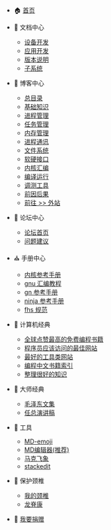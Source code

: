 
- :house: [首页](/)
- :bookmark_tabs: 文档中心
  - [设备开发](http://open.weharmonyos.com/#/docs-OpenHarmony-4.0-Release/zh-cn/device-dev/Readme-CN.md)
  - [应用开发](http://open.weharmonyos.com/#/docs-OpenHarmony-4.0-Release/zh-cn/application-dev/Readme-CN.md)
  - [版本说明](http://open.weharmonyos.com/#/docs-OpenHarmony-4.0-Release/zh-cn/release-notes/Readme.md)
  - [子系统](http://open.weharmonyos.com/#/docs-OpenHarmony-4.0-Release/zh-cn/readme/Readme-CN.md)
- :bank: 博客中心
  - [总目录](/blog/101.md)
  - [基础知识](/blog/index/1_base.md)
  - [进程管理](/blog/index/2_process.md)
  - [任务管理](/blog/index/3_task.md)
  - [内存管理](/blog/index/4_mem.md)
  - [进程通讯](/blog/index/5_ipc.md)
  - [文件系统](/blog/index/6_fs.md)
  - [软硬接口](/blog/index/7_hw.md)
  - [内核汇编](/blog/index/8_asm.md)
  - [编译运行](/blog/index/9_run.md)
  - [调测工具](/blog/index/10_test.md)
  - [前因后果](/blog/index/0_so.md)
  - [前往 >> 外站](/vendor/extsite.md)
- :running: 论坛中心
  - [论坛首页](http://bbs.weharmonyos.com)
  - [问题建议](http://bbs.weharmonyos.com/forum-42-1.html)
- :church: 手册中心
  - [内核参考手册](http://doxygen.weharmonyos.com/index.html)
  - [gnu 汇编教程](/compile/assembly.md)
  - [gn 参考手册](/compile/gn/readme.md)
  - [ninja 参考手册](/compile/ninja.md)
  - [fhs 规范](/compile/fhs.html ':ignore')
- :art: 计算机经典
  - [全球点赞最高的免费编程书籍](/vendor/free-programming-books-zh)
  - [程序员应该访问的最佳网站](/vendor/程序员应该访问的最佳网站) 
  - [最好的工具类网站](/vendor/chatgpt) 
  - [编程中文书籍索引](/vendor/freebook.md)    
  - [整理很好的知识](/CS-Notes/) 
- :rainbow: 大师经典      
  - [毛泽东文集](/mao/)
  - [任总演讲稿](/ren/)   
- :wrench: 工具
  - [MD-emoji](/tools/markdown-emoji.md) 
  - [MD编辑器(推荐)](https://html.weharmonyos.com/markdown-editor/index.html)
  - [马克飞象](http://marxi.co/)
  - [stackedit](https://stackedit.io/app#)
  
- :hospital: 保护颈椎
  - [我的颈椎](/vendor/pillow.md) 
  - [龙脊康](/longjikang/README.md)
- :kiss: [我要捐赠](/vendor/donate.md) 
